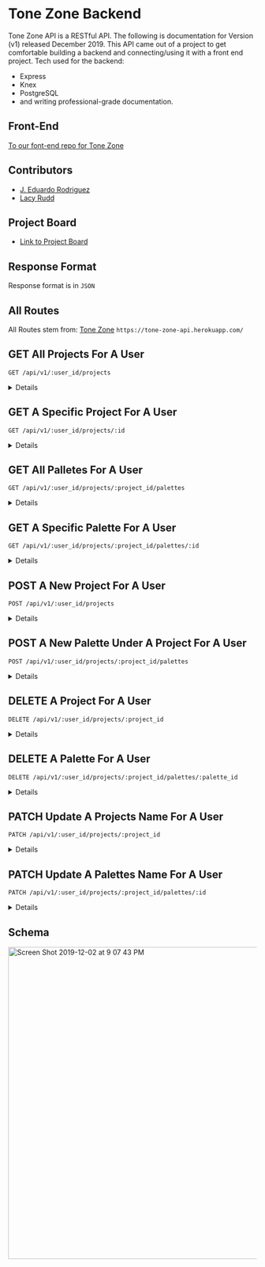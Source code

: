 # Tone Zone Backend 
Tone Zone API is a RESTful API. The following is documentation for Version (v1) released December 2019. This API came out of a project to get comfortable building a backend and connecting/using it with a front end project. Tech used for the backend:
  * Express
  * Knex
  * PostgreSQL
  * and writing professional-grade documentation.

## Front-End
[To our font-end repo for Tone Zone](https://github.com/JEduardoRJx/palette-picker-frontend)

## Contributors
- [J. Eduardo Rodriguez](https://github.com/JEduardoRJx)
- [Lacy Rudd](https://github.com/dawnlunacy)

## Project Board
- [Link to Project Board](https://github.com/users/JEduardoRJx/projects/1)

## Response Format
 Response format is in `JSON`
 
 ## All Routes
 All Routes stem from:
 [Tone Zone](https://tone-zone-api.herokuapp.com/)
`https://tone-zone-api.herokuapp.com/`

## GET All Projects For A User
`GET /api/v1/:user_id/projects`
<details>
Will return all Projects for a default user.

| **Param**     | **Value**     | **Description**  |
| ------------- |:-------------:| ----------------|
| `id`          | *integer*     | Projects id, ex: `3`|
| `project_name`| *string*      | Name of a project:, ex: `Spring` |
| `user_id`     | *integer*     | Project link to which user, ex: `1` |
| `created_at`  | *string*      | When info. was created  |
| `updated_at`  | *string*      | When info. was last updated |

### Sample Response
```javascript
    [
      {
        id: 1,
        project_name: "fall",
        user_id: 1,
        created_at: "2019-12-10T04:14:29.612Z",
        updated_at: "2019-12-10T04:14:29.612Z"
      },
      {
        id: 2,
        project_name: "winter",
        user_id: 1,
        created_at: "2019-12-10T04:14:29.623Z",
        updated_at: "2019-12-10T04:14:29.623Z"
      },
      {
        id: 3,
        project_name: "spring",
        user_id: 1,
        created_at: "2019-12-10T04:14:29.628Z",
        updated_at: "2019-12-10T04:14:29.628Z"
      },
      {
        id: 4,
        project_name: "summer",
        user_id: 1,
        created_at: "2019-12-10T04:14:29.636Z",
        updated_at: "2019-12-10T04:14:29.636Z"
      }
    ]
```
</details>

## GET A Specific Project For A User
`GET /api/v1/:user_id/projects/:id`
<details>
Will return a specific project for a default user.

| **Param**     | **Value**     | **Description**  |
| ------------- |:-------------:| ----------------|
| `id`          | *integer*     | Projects id, ex: `3`|
| `project_name`| *string*      | Name of a project:, ex: `Spring` |
| `user_id`     | *integer*     | Project link to which user, ex: `1` |
| `created_at`  | *string*      | When info. was created  |
| `updated_at`  | *string*      | When info. was last updated |

### Sample Response
```javascript
    [
      {
        id: 3,
        project_name: "spring",
        user_id: 1,
        created_at: "2019-12-10T04:14:29.628Z",
        updated_at: "2019-12-10T04:14:29.628Z"
      }
    ]
```
</details>

## GET All Palletes For A User
`GET /api/v1/:user_id/projects/:project_id/palettes`
<details>
Will return all Palettes for a default user.

| **Param**     | **Value**     | **Description**  |
| ------------- |:-------------:| ----------------|
| `id`          | *integer*     | Palettes id, ex: `3`|
| `palette_name`| *string*      | Name of a palette:, ex: `Spring Colors` |
| `project_id`  | *integer*     | Which project this palette belongs too, ex: `3` |
| `color1`      | *string*      | First color, ex: `#CECCCC` |
| `color2`      | *string*      | First color, ex: `#9D6381` |
| `color3`      | *string*      | First color, ex: `#FDECEF` |
| `color4`      | *string*      | First color, ex: `#0F110C` |
| `color5`      | *string*      | First color, ex: `612940` |
| `created_at`  | *string*      | When info. was created  |
| `updated_at`  | *string*      | When info. was last updated |

### Sample Response
```javascript
[
  {
    id: 3,
    palette_name: "spring colors",
    project_id: 3,
    color1: "#CECCCC",
    color2: "#9D6381",
    color3: "#FDECEF",
    color4: "#0F110C",
    color5: "#612940",
    created_at: "2019-12-10T04:14:29.641Z",
    updated_at: "2019-12-10T04:14:29.641Z"
  }
]
```
</details>

## GET A Specific Palette For A User
`GET /api/v1/:user_id/projects/:project_id/palettes/:id`
<details>
Will return all Palettes for a default user.

| **Param**     | **Value**     | **Description**  |
| ------------- |:-------------:| ----------------|
| `id`          | *integer*     | Palettes id, ex: `3`|
| `palette_name`| *string*      | Name of a palette:, ex: `Spring Colors` |
| `project_id`  | *integer*     | Which project this palette belongs too, ex: `3` |
| `color1`      | *string*      | First color, ex: `#CECCCC` |
| `color2`      | *string*      | First color, ex: `#9D6381` |
| `color3`      | *string*      | First color, ex: `#FDECEF` |
| `color4`      | *string*      | First color, ex: `#0F110C` |
| `color5`      | *string*      | First color, ex: `612940` |
| `created_at`  | *string*      | When info. was created  |
| `updated_at`  | *string*      | When info. was last updated |

### Sample Response
```javascript
[
  {
    id: 3,
    palette_name: "spring colors",
    project_id: 3,
    color1: "#CECCCC",
    color2: "#9D6381",
    color3: "#FDECEF",
    color4: "#0F110C",
    color5: "#612940",
    created_at: "2019-12-10T04:14:29.641Z",
    updated_at: "2019-12-10T04:14:29.641Z"
  }
]
```
</details>

## POST A New Project For A User
`POST /api/v1/:user_id/projects`
<details>
Will POST a new project for a default user.

| **Param**     | **Value**     | **Description**  |
| ------------- |:-------------:| ----------------|
| `project_name`| *string*      | **required** Name of the new project:, ex: `Warm Colors` |
| `user_id`     | *integer*     | **required** Which user this project will belong too, ex: `1` |

### Sample POST Request
```javascript
  {
    "palette_name": "Warm Colors",
    "user_id": 1
  }
```
### Sample POST Response
```javascript
{
    "id": 5,
    "message": "Project Warm Colors has been created with an id of 5"
}
```
</details>

## POST A New Palette Under A Project For A User
`POST /api/v1/:user_id/projects/:project_id/palettes`
<details>
Will POST a new palette under a project for a default user.

| **Param**     | **Value**     | **Description**  |
| ------------- |:-------------:| ----------------|
| `palette_name`| *string*      | **required** Name of the new palette:, ex: `Cool Colors` |
| `project_id`  | *integer*     | **required** Which project this palette will belong too, ex: `2` |
| `color1`      | *string*      | **required** First color, ex: `#CECCCC` |
| `color2`      | *string*      | **required** First color, ex: `#9D6381` |
| `color3`      | *string*      | **required** First color, ex: `#FDECEF` |
| `color4`      | *string*      | **required** First color, ex: `#0F110C` |
| `color5`      | *string*      | **required** First color, ex: `#612940` |
| `created_at`  | *string*      | **required** When info. was created  |
| `updated_at`  | *string*      | **required** When info. was last updated |

### Sample POST Request
```javascript
{
	"palette_name": "Cool Colors",
	"project_id": 2,
	"color1": "#CECCCC",
	"color2": "#9D6381",
	"color3": "#FDECEF",
	"color4": "#0F110C",
	"color5": "#612940"
 }
```
### Sample POST Response
```javascript
{
    "id": 5,
    "message": "Palette Cool Colors has been created with an id of 5"
}
```
</details>

## DELETE A Project For A User
`DELETE /api/v1/:user_id/projects/:project_id`
<details>
Will POST a new palette under a project for a default user.

| **Param**     | **Value**     | **Description**  |
| ------------- |:-------------:| ----------------|
| `user_id     `| *integer*      | **required** Which user a project is attributed to:, ex: `2` 
| `project_id`  | *integer*     | **required** Which project you want to delete, ex: `2` |

### Sample DELETE Request
```javascript
{
	"user_id": 1
	"project_id": 2,
 }
```
</details>

## DELETE A Palette For A User
`DELETE /api/v1/:user_id/projects/:project_id/palettes/:palette_id`
<details>
Will POST a new palette under a project for a default user.

| **Param**     | **Value**     | **Description**  |
| ------------- |:-------------:| ----------------|
| `project_id`  | *integer*     | **required** Which project a palette is attributed to:, ex: `2` 
| `palette_id`  | *integer*     | **required** Which palette you want to delete, ex: `2` |

### Sample DELETE Request
```javascript
{
	"project_id": 2,
	"palette_id": 1
 }
```
</details>

## PATCH Update A Projects Name For A User
`PATCH /api/v1/:user_id/projects/:project_id`
<details>
Will update a current projects name

| **Param**     | **Value**     | **Description**  |
| ------------- |:-------------:| ----------------|
| `user_id`     | *integer*     | **required** Which user a project is attributed to:, ex: `1`|
| `project_id`  | *integer*     | **required** Which project to update:, ex: `1` |
| `project_name`| *string*      | **required** New Projects name, ex: `Neon` |

### Sample PATCH Request
```javascript
{
	"user_id": 1,
	"project_id": 1,
	"project_name": "Neon"
 }
```

### Sample PATCH Response
```javascript
"Updated to Neon"
```
</details>

## PATCH Update A Palettes Name For A User
`PATCH /api/v1/:user_id/projects/:project_id/palettes/:id`
<details>
Will update a current palettes name

| **Param**     | **Value**     | **Description**  |
| ------------- |:-------------:| ----------------|
| `user_id`     | *integer*     | **required** Which user a project is attributed to:, ex: `1`|
| `project_id`  | *integer*     | **required** Which project a palette is attributed to:, ex: `1` |
| `id`          | *integer*     | **required** Which palette to update:, ex: `1` |
| `palette_name`| *string*      | **required** New palettes name, ex: `Neon` |

### Sample PATCH Request
```javascript
{
	"user_id": 1,
	"project_id": 1,
	"id": 1,
	"palette_name": "Bright Neon"
 }
```

### Sample PATCH Response
```javascript
"Palette's name updated to Bright Neon"
```
</details>

## Schema
<img width="631" alt="Screen Shot 2019-12-02 at 9 07 43 PM" src="https://user-images.githubusercontent.com/48504854/70728556-de782080-1cbe-11ea-96aa-c665bb652143.png">
